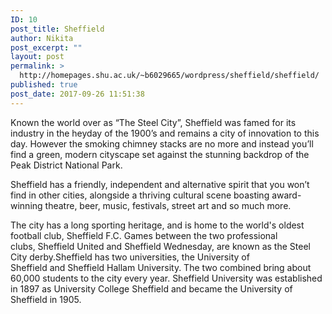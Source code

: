 ```yaml
---
ID: 10
post_title: Sheffield
author: Nikita
post_excerpt: ""
layout: post
permalink: >
  http://homepages.shu.ac.uk/~b6029665/wordpress/sheffield/sheffield/
published: true
post_date: 2017-09-26 11:51:38
---
```

Known the world over as “The Steel City”, Sheffield was famed for its industry in the heyday of the 1900’s and remains a city of innovation to this day. However the smoking chimney stacks are no more and instead you’ll find a green, modern cityscape set against the stunning backdrop of the Peak District National Park.

Sheffield has a friendly, independent and alternative spirit that you won’t find in other cities, alongside a thriving cultural scene boasting award-winning theatre, beer, music, festivals, street art and so much more.

The city has a long sporting heritage, and is home to the world's oldest football club, Sheffield F.C.<sup id="cite_ref-celebration_6-0" class="reference"></sup> Games between the two professional clubs, Sheffield United and Sheffield Wednesday, are known as the Steel City derby.Sheffield has two universities, the University of Sheffield and Sheffield Hallam University. The two combined bring about 60,000 students to the city every year. Sheffield University was established in 1897 as University College Sheffield and became the University of Sheffield in 1905.